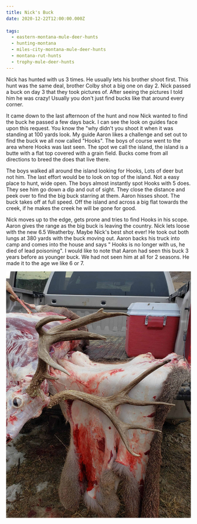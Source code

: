 ```yaml
---
title: Nick's Buck
date: 2020-12-22T12:00:00.000Z

tags:
  - eastern-montana-mule-deer-hunts
  - hunting-montana
  - miles-city-montana-mule-deer-hunts
  - montana-rut-hunts
  - trophy-mule-deer-hunts
---
```


Nick has hunted with us 3 times. He usually lets his brother shoot first. This hunt was the same deal, brother Colby shot a big one on day 2. Nick passed a buck on day 3 that they took pictures of. After seeing the pictures I told him he was crazy! Usually you don't just find bucks like that around every corner.

It came down to the last afternoon of the hunt and now Nick wanted to find the buck he passed a few days back. I can see the look on guides face upon this request. You know the "why didn't you shoot it when it was standing at 100 yards look. My guide Aaron likes a challenge and set out to find the buck we all now called "Hooks". The boys of course went to the area where Hooks was last seen. The spot we call the island, the island is a butte with a flat top covered with a grain field. Bucks come from all directions to breed the does that live there.

The boys walked all around the island looking for Hooks, Lots of deer but not him. The last effort would be to look on top of the island. Not a easy place to hunt, wide open. The boys almost instantly spot Hooks with 5 does. They see him go down a dip and out of sight. They close the distance and peek over to find the big buck starring at them. Aaron hisses shoot. The buck takes off at full speed. Off the island and across a big flat towards the creek, if he makes the creek he will be gone for good.

Nick moves up to the edge, gets prone and tries to find Hooks in his scope. Aaron gives the range as the big buck is leaving the country. Nick lets loose with the new 6.5 Weatherby. Maybe Nick's best shot ever! He took out both lungs at 380 yards with the buck moving out. Aaron backs his truck into camp and comes into the house and says " Hooks is no longer with us, he died of lead poisoning". I would like to note that Aaron had seen this buck 3 years before as younger buck. We had not seen him at all for 2 seasons. He made it to the age we like 6 or 7.

![Nicks Buck Skinned](./nicks-buck-skinned.jpg)
